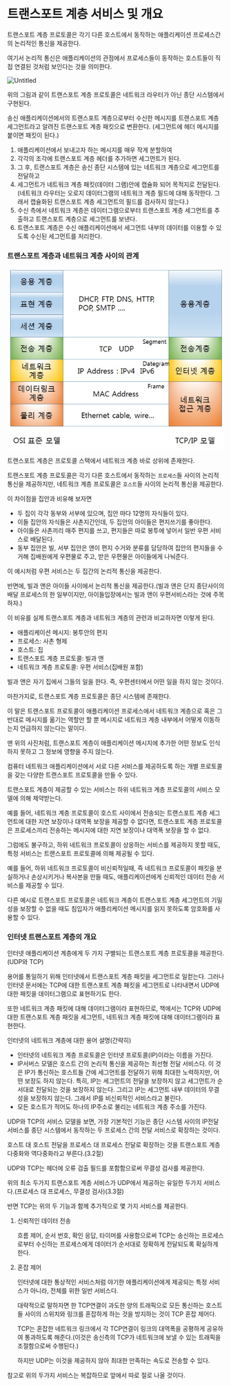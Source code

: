 # 트랜스포트 계층 서비스 및 개요

트랜스포트 계층 프로토콜은 각기 다른 호스트에서 동작하는 애플리케이션 프로세스간의 논리적인 통신을 제공한다.

여기서 논리적 통신은 애플리케이션의 관점에서 프로세스들이 동작하는 호스트들이 직접 연결된 것처럼 보인다는 것을 의미한다.

![Untitled](https://user-images.githubusercontent.com/86337233/211300154-5efb3c66-2ccb-4388-a301-df582a4ac1f5.png)

위의 그림과 같이 트랜스포트 계층 프로토콜은 네트워크 라우터가 아닌 종단 시스템에서 구현된다.

송신 애플리케이션에서의 트랜스포트 계층으로부터 수신한 메시지를 트랜스포트 계층 세그먼트라고 알려진 트랜스포트 계층 패킷으로 변환한다. (세그먼트에 헤더 메시지를 붙이면 패킷이 된다.)

1. 애플리케이션에서 보내고자 하는 메시지를 매우 작게 분할하여
2. 각각의 조각에 트랜스포트 계층 헤더를 추가하면 세그먼트가 된다.
3. 그 후, 트랜스포트 계층은 송신 종단 시스템에 있는 네트워크 계층으로 세그먼트를 전달하고
4. 세그먼트가 네트워크 계층 패킷(데이터 그램)안에 캡슐화 되어 목적지로 전달된다.(네트워크 라우터는 오로지 데이터그램의 네트워크 계층 필드에 대해 동작한다. 그래서 캡슐화된 트랜스포트 계층 세그먼트의 필드를 검사하지 않는다.)
5. 수신 측에서 네트워크 계층은 데이터그램으로부터 트랜스포트 계층 세그먼트를 추출하고 트랜스포트 계층으로 세그먼트를 보낸다.
6. 트랜스포트 계층은 수신 애플리케이션에서 세그먼트 내부의 데이터를 이용할 수 있도록 수신된 세그먼트를 처리한다.

### 트랜스포트 계층과 네트워크 계층 사이의 관계

![Alt text](image.png)

트랜스포트 계층은 프로토콜 스택에서 네트워크 계층 바로 상위에 존재한다.

트랜스포트 계층 프로토콜은 각기 다른 호스트에서 동작하는 `프로세스`들 사이의 논리적 통신을 제공하지만, 네트워크 계층 프로토콜은 `호스트`들 사이의 논리적 통신을 제공한다.

이 차이점을 집안과 비유해 보자면

- 두 집이 각각 동부와 서부에 있으며, 집안 마다 12명의 자식들이 있다.
- 이들 집안의 자식들은 사촌지간인데, 두 집안의 아이들은 편지쓰기를 좋아한다.
- 아이들은 사촌끼리 매주 편지를 쓰고, 편지들은 따로 봉투에 넣어서 일반 우편 서비스로 배달된다.
- 동부 집안은 빌, 서부 집안은 앤이 편지 수거와 분류를 담당하여 집안의 편지들을 수거해 집배원에게 우편물로 주고, 받은 우편물은 아이들에게 나눠준다.

이 예시처럼 우편 서비스는 두 집간의 논리적 통신을 제공한다.

반면에, 빌과 앤은 아이들 사이에서 논리적 통신을 제공한다.(빌과 앤은 단지 종단사이의 배달 프로세스의 한 일부이지만, 아이들입장에서는 빌과 앤이 우편서비스라는 것에 주목하자.)

이 비유를 실제 트랜스포트 계층과 네트워크 계층의 관련과 비교하자면 이렇게 된다.

- 애플리케이션 메시지: 봉투안의 편지
- 프로세스: 사촌 형제
- 호스트: 집
- 트랜스포트 계층 프로토콜: 빌과 앤
- 네트워크 계층 프로토콜: 우편 서비스(집배원 포함)

빌과 앤은 자기 집에서 그들의 일을 한다. 즉, 우편센터에서 어떤 일을 하지 않는 것이다.

마찬가지로, 트랜스포트 계층 프로토콜은 종단 시스템에 존재한다.

이 말은 트랜스포트 프로토콜이 애플리케이션 프로세스에서 네트워크 계층으로 혹은 그 반대로 메시지를 옮기는 역할만 할 뿐 메시지로 네트워크 계층 내부에서 어떻게 이동하는지 언급하지 않는다는 말이다.

맨 위의 사진처럼, 트랜스포트 계층이 애플리케이션 메시지에 추가한 어떤 정보도 인식하지 못하고 그 정보에 영향을 주지 않는다.

컴퓨터 네트워크 애플리케이션에서 서로 다른 서비스를 제공하도록 하는 개별 프로토콜을 갖는 다양한 트랜스포트 프로토콜을 만들 수 있다.

트랜스포트 계층이 제공할 수 있는 서비스는 하위 네트워크 계층 프로토콜의 서비스 모델에 의해 제약받는다.

예를 들어, 네트워크 계층 프로토콜이 호스트 사이에서 전송되는 트랜스포트 계층 세그먼트에 대한 지연 보장이나 대역폭 보장을 제공할 수 없다면, 트랜스포트 계층 프로토콜은 프로세스끼리 전송하는 메시지에 대한 지연 보장이나 대역폭 보장을 할 수 없다.

그럼에도 불구하고, 하위 네트워크 프로토콜이 상응하는 서비스를 제공하지 못할 때도, 특정 서비스는 트랜스포트 프로토콜에 의해 제공될 수 있다.

예를 들어, 하위 네트워크 프로토콜이 비신뢰적일때, 즉 네트워크 프로토콜이 패킷을 분실하거나 손상시키거나 복사본을 만들 때도, 애플리케이션에게 신뢰적인 데이터 전송 서비스를 제공할 수 있다.

다른 예시로 트랜스포트 프로토콜은 네트워크 계층이 트랜스포트 계층 세그먼트의 기밀성을 보장할 수 없을 때도 침입자가 애플리케이션 메시지를 읽지 못하도록 암호화를 사용할 수 있다.

### 인터넷 트랜스포트 계층의 개요

인터넷 애플리케이션 계층에게 두 가지 구별되는 트랜스포트 계층 프로토콜을 제공한다.(UDP와 TCP)

용어를 통일하기 위해 인터넷에서 트랜스포트 계층 패킷을 세그먼트로 일컫는다. 그러나 인터넷 문서에는 TCP에 대한 트랜스포트 계층 패킷을 세그먼트로 나타내면서 UDP에 대한 패킷을 데이터그램으로 표현하기도 한다.

또한 네트워크 계층 패킷에 대해 데이터그램이라 표현하므로, 책에서는 TCP와 UDP에 대한 트랜스포트 계층 패킷을 세그먼트, 네트워크 계층 패킷에 대해 데이터그램이라 표현한다.

인터넷의 네트워크 계층에 대한 용어 설명(간략히)

- 인터넷의 네트워크 계층 프로토콜은 인터넷 프로토콜(IP)이라는 이름을 가진다.
- IP서버스 모델은 호스트 간의 논리적 통신을 제공하는 최선형 전달 서비스다. 이 것은 IP가 통신하는 호스트들 간에 세그먼트를 전달하기 위해 최대한 노력하지만, 어떤 보장도 하지 않는다.
  특히, IP는 세그먼트의 전달을 보장하지 않고 세그먼트가 순서대로 전달되는 것을 보장하지 않는다. 그리고 IP는 세그먼트 내부 데이터의 무결성을 보장하지 않는다.
  그래서 IP를 비신뢰적인 서비스라고 불린다.
- 모든 호스트가 적어도 하나의 IP주소로 불리는 네트워크 계층 주소를 가진다.

UDP와 TCP의 서비스 모델을 보면, 가장 기본적인 기능은 종단 시스템 사이의 IP전달 서비스를 종단 시스템에서 동작하는 두 프로세스 간의 전달 서비스로 확장하는 것이다.

호스트 대 호스트 전달을 프로세스 대 프로세스 전달로 확장하는 것을 트랜스포트 계층 다중화와 역다중화라고 부른다.(3.2절)

UDP와 TCP는 헤더에 오류 검출 필드를 포함함으로써 무결성 검사를 제공한다.

위의 최소 두가지 트랜스포트 계층 서비스가 UDP에서 제공하는 유일한 두가지 서비스다.(프로세스 대 프로세스, 무결성 검사)(3.3절)

반면 TCP는 위의 두 기능과 함께 추가적으로 몇 가지 서비스를 제공한다.

1. 신뢰적인 데이터 전송

   흐름 제어, 순서 번호, 확인 응답, 타이머를 사용함으로써 TCP는 송신하는 프로세스로부터 수신하는 프로세스에게 데이터가 순서대로 정확하게 전달되도록 확실하게 한다.

2. 혼잡 제어

   인터넷에 대한 통상적인 서비스처럼 야기한 애플리케이션에게 제공되는 특정 서비스가 아니라, 전체를 위한 일반 서비스다.

   대략적으로 말하자면 한 TCP연결이 과도한 양의 트래픽으로 모든 통신하는 호스트들 사이의 스위치와 링크를 혼잡하게 하는 것을 방지하는 것이 TCP 혼잡 제어다.

   TCP는 혼잡한 네트워크 링크에서 각 TCP연결이 링크의 대역폭을 공평하게 공유하여 통과하도록 해준다.(이것은 송신측의 TCP가 네트워크에 보낼 수 있는 트래픽을 조절함으로써 수행된다.)

   하지만 UDP는 이것을 제공하지 않아 최대한 만족하는 속도로 전송할 수 있다.

참고로 위의 두가지 서비스는 복잡하므로 앞에서 따로 절로 나올 것이다.
